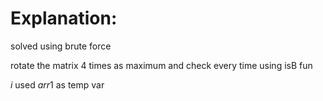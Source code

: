 # Explanation:

solved using brute force

rotate the matrix $4$ times as maximum and check every time using isB fun

$i$ used $arr1$ as temp var
 
